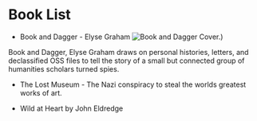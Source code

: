# Book List

- Book and Dagger - Elyse Graham
![Book and Dagger Cover.](https://www.harpercollins.com/cdn/shop/files/9780063280861.jpg?v=1725599120&width=350))

Book and Dagger, Elyse Graham draws on personal histories, letters, and declassified OSS files to tell the story of a small but connected group of humanities scholars turned spies. 



- The Lost Museum - The Nazi conspiracy to steal the worlds greatest works of art.


- Wild at Heart by John Eldredge
